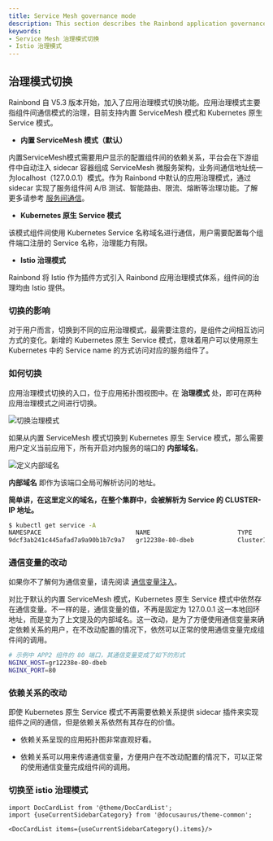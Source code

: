 ```yaml
---
title: Service Mesh governance mode
description: This section describes the Rainbond application governance mode
keywords:
- Service Mesh 治理模式切换
- Istio 治理模式
---
```


## 治理模式切换

Rainbond 自 V5.3 版本开始，加入了应用治理模式切换功能。应用治理模式主要指组件间通信模式的治理，目前支持内置 ServiceMesh 模式和 Kubernetes 原生 Service 模式。

- **内置 ServiceMesh 模式（默认）**
  
内置ServiceMesh模式需要用户显示的配置组件间的依赖关系，平台会在下游组件中自动注入 sidecar 容器组成 ServiceMesh 微服务架构，业务间通信地址统一为localhost（127.0.0.1）模式。作为 Rainbond 中默认的应用治理模式，通过 sidecar 实现了服务组件间 A/B 测试、智能路由、限流、熔断等治理功能。了解更多请参考 [服务间通信](../regist_and_discover)。
- **Kubernetes 原生 Service 模式**

该模式组件间使用 Kubernetes Service 名称域名进行通信，用户需要配置每个组件端口注册的 Service 名称，治理能力有限。

- **Istio 治理模式**

Rainbond 将 Istio 作为插件方式引入 Rainbond 应用治理模式体系，组件间的治理均由 Istio 提供。

### 切换的影响

对于用户而言，切换到不同的应用治理模式，最需要注意的，是组件之间相互访问方式的变化。新增的 Kubernetes 原生 Service 模式，意味着用户可以使用原生 Kubernetes 中的 Service name 的方式访问对应的服务组件了。

### 如何切换

应用治理模式切换的入口，位于应用拓扑图视图中。在 **治理模式** 处，即可在两种应用治理模式之间进行切换。

![切换治理模式](https://static.goodrain.com/docs/5.3/user-manual/governance-model/governance-model-1.png)

如果从内置 ServiceMesh 模式切换到 Kubernetes 原生 Service 模式，那么需要用户定义当前应用下，所有开启对内服务的端口的 **内部域名**。

![定义内部域名](https://static.goodrain.com/docs/5.3/user-manual/governance-model/governance-model-2.png)

**内部域名** 即作为该端口全局可解析访问的地址。

**简单讲，在这里定义的域名，在整个集群中，会被解析为 Service 的 CLUSTER-IP 地址。**

```bash
$ kubectl get service -A
NAMESPACE                          NAME                        TYPE        CLUSTER-IP      EXTERNAL-IP   PORT(S)
9dcf3ab241c445afad7a9a90b1b7c9a7   gr12238e-80-dbeb            ClusterIP   10.43.234.35    <none>        80/TCP
```

### 通信变量的改动

如果你不了解何为通信变量，请先阅读 [通信变量注入](../connection_env)。

对比于默认的内置 ServiceMesh 模式，Kubernetes 原生 Service 模式中依然存在通信变量。不一样的是，通信变量的值，不再是固定为 127.0.0.1 这一本地回环地址，而是变为了上文提及的内部域名。这一改动，是为了方便使用通信变量来确定依赖关系的用户，在不改动配置的情况下，依然可以正常的使用通信变量完成组件间的调用。

```bash
# 示例中 APP2 组件的 80 端口，其通信变量变成了如下的形式
NGINX_HOST=gr12238e-80-dbeb
NGINX_PORT=80
```

### 依赖关系的改动

即使 Kubernetes 原生 Service 模式不再需要依赖关系提供 sidecar 插件来实现组件之间的通信，但是依赖关系依然有其存在的价值。

- 依赖关系呈现的应用拓扑图非常直观好看。

- 依赖关系可以用来传递通信变量，方便用户在不改动配置的情况下，可以正常的使用通信变量完成组件间的调用。

### 切换至 istio 治理模式

```mdx-code-block
import DocCardList from '@theme/DocCardList';
import {useCurrentSidebarCategory} from '@docusaurus/theme-common';

<DocCardList items={useCurrentSidebarCategory().items}/>
```